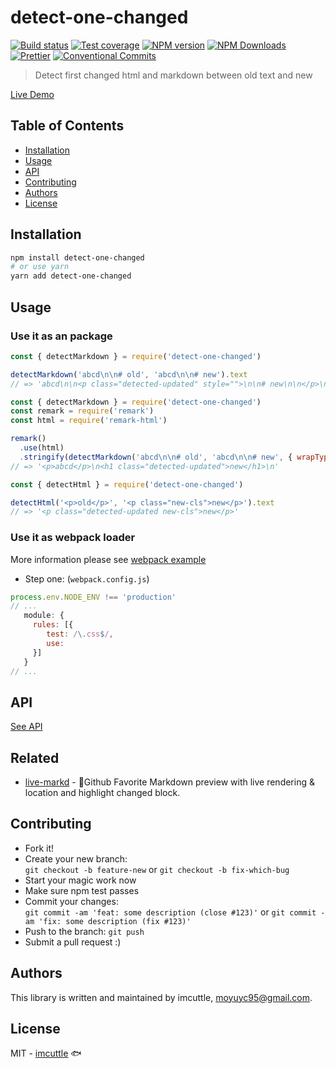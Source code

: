 # detect-one-changed

[![Build status](https://img.shields.io/travis/imcuttle/detect-one-changed/master.svg?style=flat-square)](https://travis-ci.org/imcuttle/detect-one-changed)
[![Test coverage](https://img.shields.io/codecov/c/github/imcuttle/detect-one-changed.svg?style=flat-square)](https://codecov.io/github/imcuttle/detect-one-changed?branch=master)
[![NPM version](https://img.shields.io/npm/v/detect-one-changed.svg?style=flat-square)](https://www.npmjs.com/package/detect-one-changed)
[![NPM Downloads](https://img.shields.io/npm/dm/detect-one-changed.svg?style=flat-square&maxAge=43200)](https://www.npmjs.com/package/detect-one-changed)
[![Prettier](https://img.shields.io/badge/code_style-prettier-ff69b4.svg?style=flat-square)](https://prettier.io/)
[![Conventional Commits](https://img.shields.io/badge/Conventional%20Commits-1.0.0-yellow.svg?style=flat-square)](https://conventionalcommits.org)

> Detect first changed html and markdown between old text and new

[Live Demo](https://imcuttle.github.io/detect-one-changed/)

## Table of Contents

<!-- toc -->

- [Installation](#installation)
- [Usage](#usage)
- [API](#api)
- [Contributing](#contributing)
- [Authors](#authors)
- [License](#license)

<!-- tocstop -->

## Installation

```bash
npm install detect-one-changed
# or use yarn
yarn add detect-one-changed
```

## Usage

### Use it as an package

```javascript
const { detectMarkdown } = require('detect-one-changed')

detectMarkdown('abcd\n\n# old', 'abcd\n\n# new').text
// => 'abcd\n\n<p class="detected-updated" style="">\n\n# new\n\n</p>\n'
```

```javascript
const { detectMarkdown } = require('detect-one-changed')
const remark = require('remark')
const html = require('remark-html')

remark()
  .use(html)
  .stringify(detectMarkdown('abcd\n\n# old', 'abcd\n\n# new', { wrapType: 'ast' }).ast)
// => '<p>abcd</p>\n<h1 class="detected-updated">new</h1>\n'
```

```javascript
const { detectHtml } = require('detect-one-changed')

detectHtml('<p>old</p>', '<p class="new-cls">new</p>').text
// => '<p class="detected-updated new-cls">new</p>'
```

### Use it as webpack loader

More information please see [webpack example](./examples/webpack)

- Step one: (`webpack.config.js`)

```javascript
process.env.NODE_ENV !== 'production'
// ...
   module: {
     rules: [{
        test: /\.css$/,
        use:
     }]
   }
// ...
```

## API

[See API](./docs/api.md)

## Related

- [live-markd](https://github.com/imcuttle/live-markd) - 📝Github Favorite Markdown preview with live rendering & location and highlight changed block.

## Contributing

- Fork it!
- Create your new branch:  
  `git checkout -b feature-new` or `git checkout -b fix-which-bug`
- Start your magic work now
- Make sure npm test passes
- Commit your changes:  
  `git commit -am 'feat: some description (close #123)'` or `git commit -am 'fix: some description (fix #123)'`
- Push to the branch: `git push`
- Submit a pull request :)

## Authors

This library is written and maintained by imcuttle, <a href="mailto:moyuyc95@gmail.com">moyuyc95@gmail.com</a>.

## License

MIT - [imcuttle](https://github.com/imcuttle) 🐟
